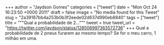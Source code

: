 
+++
author = "Jaydson Gomes"
categories = ["tweet"]
date = "Mon Oct 24 16:23:50 +0000 2011"
draft = false
image = "No media found for this Tweet"
slug = "2a39187bb4a253b0b3f2eede02d637d990eb8840"
tags = ["tweet"]
title = """Qual a probabilidade de 2..."""
tweet = true
tweet_url = "https://twitter.com/jaydson/status/128506997363572736"
+++
Qual a probabilidade de 2 pneus furarem ao mesmo tempo? Se for o meu carro, 1 milhão em uma.
